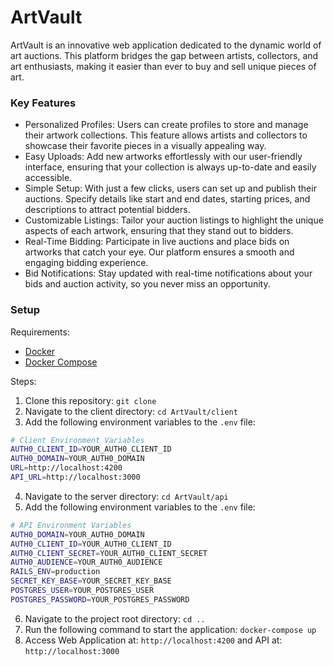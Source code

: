 # ArtVault

ArtVault is an innovative web application dedicated to the dynamic world of art auctions. This platform bridges the gap between artists, collectors, and art enthusiasts, making it easier than ever to buy and sell unique pieces of art.

### Key Features

- Personalized Profiles: Users can create profiles to store and manage their artwork collections. This feature allows artists and collectors to showcase their favorite pieces in a visually appealing way.
- Easy Uploads: Add new artworks effortlessly with our user-friendly interface, ensuring that your collection is always up-to-date and easily accessible.
- Simple Setup: With just a few clicks, users can set up and publish their auctions. Specify details like start and end dates, starting prices, and descriptions to attract potential bidders.
- Customizable Listings: Tailor your auction listings to highlight the unique aspects of each artwork, ensuring that they stand out to bidders.
- Real-Time Bidding: Participate in live auctions and place bids on artworks that catch your eye. Our platform ensures a smooth and engaging bidding experience.
- Bid Notifications: Stay updated with real-time notifications about your bids and auction activity, so you never miss an opportunity.

### Setup

Requirements:

- [Docker](https://www.docker.com/get-started)
- [Docker Compose](https://docs.docker.com/compose/)

Steps:

1. Clone this repository: `git clone`
2. Navigate to the client directory: `cd ArtVault/client`
3. Add the following environment variables to the `.env` file:
```bash
# Client Environment Variables
AUTH0_CLIENT_ID=YOUR_AUTH0_CLIENT_ID
AUTH0_DOMAIN=YOUR_AUTH0_DOMAIN
URL=http://localhost:4200
API_URL=http://localhost:3000
```
4. Navigate to the server directory: `cd ArtVault/api`
5. Add the following environment variables to the `.env` file:
```bash
# API Environment Variables
AUTH0_DOMAIN=YOUR_AUTH0_DOMAIN
AUTH0_CLIENT_ID=YOUR_AUTH0_CLIENT_ID
AUTH0_CLIENT_SECRET=YOUR_AUTH0_CLIENT_SECRET
AUTH0_AUDIENCE=YOUR_AUTH0_AUDIENCE
RAILS_ENV=production
SECRET_KEY_BASE=YOUR_SECRET_KEY_BASE
POSTGRES_USER=YOUR_POSTGRES_USER
POSTGRES_PASSWORD=YOUR_POSTGRES_PASSWORD
```
6. Navigate to the project root directory: `cd ..`
7. Run the following command to start the application: `docker-compose up`
8. Access Web Application at: `http://localhost:4200` and API at: `http://localhost:3000`




